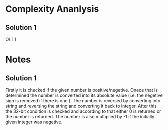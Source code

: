 # Complexity Ananlysis

## Solution 1

O( 1 )


# Notes

## Solution 1

Firstly it is checked if the given number is positive/negetive. Onece that is determined the number is converted into its absolute value (i.e. the negetive sign is removed if there is one ). The number is reversed by converting into string and reversing the string and converting it back to integer. After this the 32-bit condition is checked and according to that either 0 is returned or the number is returned. The number is also multiplied by -1 if the initially given integer was negetive. 
